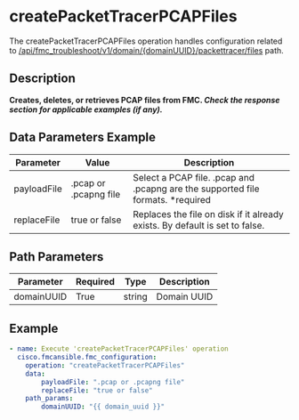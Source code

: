 # createPacketTracerPCAPFiles

The createPacketTracerPCAPFiles operation handles configuration related to [/api/fmc_troubleshoot/v1/domain/{domainUUID}/packettracer/files](/paths//api/fmc_troubleshoot/v1/domain/{domain_uuid}/packettracer/files.md) path.&nbsp;
## Description
**Creates, deletes, or retrieves PCAP files from FMC. _Check the response section for applicable examples (if any)._**

## Data Parameters Example
| Parameter | Value | Description |
| --------- | -------- | -------- |
| payloadFile | .pcap or .pcapng file | Select a PCAP file. .pcap and .pcapng are the supported file formats. *required |
| replaceFile | true or false | Replaces the file on disk if it already exists. By default is set to false. |

## Path Parameters
| Parameter | Required | Type | Description |
| --------- | -------- | ---- | ----------- |
| domainUUID | True | string | Domain UUID |

## Example
```yaml
- name: Execute 'createPacketTracerPCAPFiles' operation
  cisco.fmcansible.fmc_configuration:
    operation: "createPacketTracerPCAPFiles"
    data:
        payloadFile: ".pcap or .pcapng file"
        replaceFile: "true or false"
    path_params:
        domainUUID: "{{ domain_uuid }}"

```
